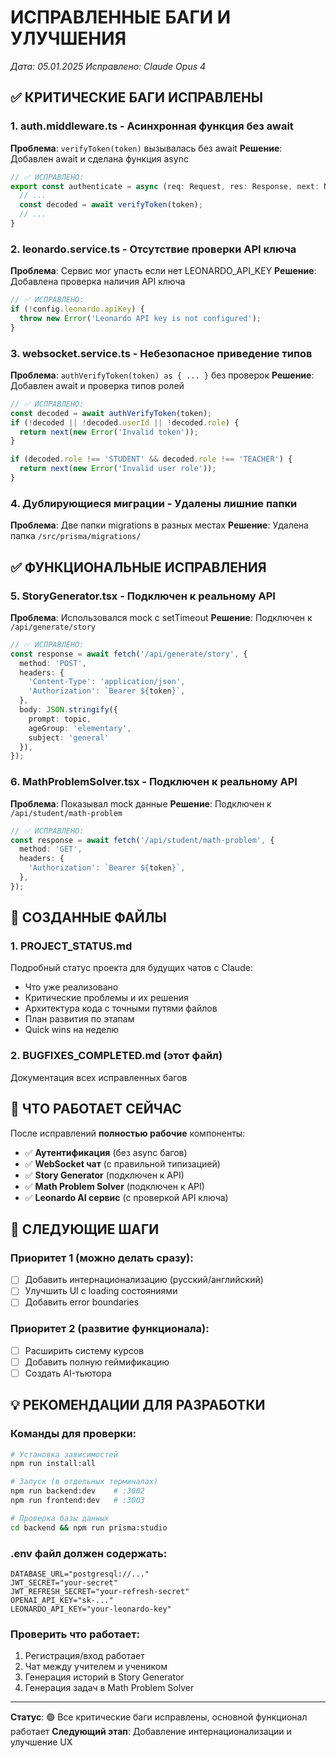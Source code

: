 # ИСПРАВЛЕННЫЕ БАГИ И УЛУЧШЕНИЯ

*Дата: 05.01.2025*
*Исправлено: Claude Opus 4*

## ✅ КРИТИЧЕСКИЕ БАГИ ИСПРАВЛЕНЫ

### 1. **auth.middleware.ts** - Асинхронная функция без await
**Проблема**: `verifyToken(token)` вызывалась без await
**Решение**: Добавлен await и сделана функция async
```typescript
// ✅ ИСПРАВЛЕНО:
export const authenticate = async (req: Request, res: Response, next: NextFunction) => {
  // ...
  const decoded = await verifyToken(token);
  // ...
}
```

### 2. **leonardo.service.ts** - Отсутствие проверки API ключа
**Проблема**: Сервис мог упасть если нет LEONARDO_API_KEY
**Решение**: Добавлена проверка наличия API ключа
```typescript
// ✅ ИСПРАВЛЕНО:
if (!config.leonardo.apiKey) {
  throw new Error('Leonardo API key is not configured');
}
```

### 3. **websocket.service.ts** - Небезопасное приведение типов
**Проблема**: `authVerifyToken(token) as { ... }` без проверок
**Решение**: Добавлен await и проверка типов ролей
```typescript
// ✅ ИСПРАВЛЕНО:
const decoded = await authVerifyToken(token);
if (!decoded || !decoded.userId || !decoded.role) {
  return next(new Error('Invalid token'));
}

if (decoded.role !== 'STUDENT' && decoded.role !== 'TEACHER') {
  return next(new Error('Invalid user role'));
}
```

### 4. **Дублирующиеся миграции** - Удалены лишние папки
**Проблема**: Две папки migrations в разных местах
**Решение**: Удалена папка `/src/prisma/migrations/`

## ✅ ФУНКЦИОНАЛЬНЫЕ ИСПРАВЛЕНИЯ

### 5. **StoryGenerator.tsx** - Подключен к реальному API
**Проблема**: Использовался mock с setTimeout
**Решение**: Подключен к `/api/generate/story`
```typescript
// ✅ ИСПРАВЛЕНО:
const response = await fetch('/api/generate/story', {
  method: 'POST',
  headers: {
    'Content-Type': 'application/json',
    'Authorization': `Bearer ${token}`,
  },
  body: JSON.stringify({
    prompt: topic,
    ageGroup: 'elementary',
    subject: 'general'
  }),
});
```

### 6. **MathProblemSolver.tsx** - Подключен к реальному API
**Проблема**: Показывал mock данные
**Решение**: Подключен к `/api/student/math-problem`
```typescript
// ✅ ИСПРАВЛЕНО:
const response = await fetch('/api/student/math-problem', {
  method: 'GET',
  headers: {
    'Authorization': `Bearer ${token}`,
  },
});
```

## 📁 СОЗДАННЫЕ ФАЙЛЫ

### 1. **PROJECT_STATUS.md** 
Подробный статус проекта для будущих чатов с Claude:
- Что уже реализовано
- Критические проблемы и их решения
- Архитектура кода с точными путями файлов
- План развития по этапам
- Quick wins на неделю

### 2. **BUGFIXES_COMPLETED.md** (этот файл)
Документация всех исправленных багов

## 🚀 ЧТО РАБОТАЕТ СЕЙЧАС

После исправлений **полностью рабочие** компоненты:
- ✅ **Аутентификация** (без async багов)
- ✅ **WebSocket чат** (с правильной типизацией)
- ✅ **Story Generator** (подключен к API)
- ✅ **Math Problem Solver** (подключен к API)
- ✅ **Leonardo AI сервис** (с проверкой API ключа)

## 🔧 СЛЕДУЮЩИЕ ШАГИ

### Приоритет 1 (можно делать сразу):
- [ ] Добавить интернационализацию (русский/английский)
- [ ] Улучшить UI с loading состояниями
- [ ] Добавить error boundaries

### Приоритет 2 (развитие функционала):
- [ ] Расширить систему курсов
- [ ] Добавить полную геймификацию
- [ ] Создать AI-тьютора

## 💡 РЕКОМЕНДАЦИИ ДЛЯ РАЗРАБОТКИ

### Команды для проверки:
```bash
# Установка зависимостей
npm run install:all

# Запуск (в отдельных терминалах)
npm run backend:dev    # :3002
npm run frontend:dev   # :3003

# Проверка базы данных
cd backend && npm run prisma:studio
```

### .env файл должен содержать:
```
DATABASE_URL="postgresql://..."
JWT_SECRET="your-secret"
JWT_REFRESH_SECRET="your-refresh-secret"
OPENAI_API_KEY="sk-..."
LEONARDO_API_KEY="your-leonardo-key"
```

### Проверить что работает:
1. Регистрация/вход работает
2. Чат между учителем и учеником
3. Генерация историй в Story Generator
4. Генерация задач в Math Problem Solver

---

**Статус**: 🟢 Все критические баги исправлены, основной функционал работает
**Следующий этап**: Добавление интернационализации и улучшение UX